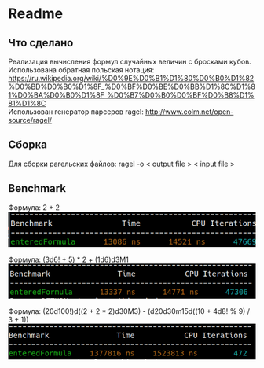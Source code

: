 # Readme

## Что сделано

Реализация вычисления формул случайных величин с бросками кубов.<br/>
Использована обратная польская нотация: https://ru.wikipedia.org/wiki/%D0%9E%D0%B1%D1%80%D0%B0%D1%82%D0%BD%D0%B0%D1%8F_%D0%BF%D0%BE%D0%BB%D1%8C%D1%81%D0%BA%D0%B0%D1%8F_%D0%B7%D0%B0%D0%BF%D0%B8%D1%81%D1%8C<br/>
Использован генератор парсеров ragel: http://www.colm.net/open-source/ragel/

## Сборка

Для сборки рагельских файлов: ragel -o < output file > < input file >

## Benchmark

Формула: 2 + 2<br/>
![Teст 1: 2 + 2](https://github.com/bulgvkov/diceParserRagel/blob/main/test1.png)

Формула: (3d6! + 5) * 2 + (1d6)d3M1<br/>
![Тест 2: (3d6! + 5)*2 + (1d6)d3M1](https://github.com/bulgvkov/diceParserRagel/blob/main/test2.png)

Формула: (20d100!)d((2 + 2 * 2)d30M3) - (d20d30m15d((10 + 4d8! % 9) / 3 + 1))<br/>
![Teст 3: (20d100!)d((2 + 2 * 2)d30M3) - (d20d30m15d((10 + 4d8! % 9) / 3 + 1))](https://github.com/bulgvkov/diceParserRagel/blob/main/test3.png)
